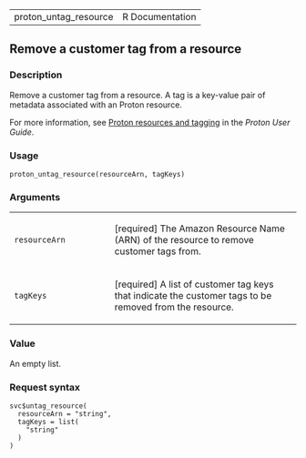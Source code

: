 <table style="width: 100%;">
<tbody>
<tr class="odd">
<td>proton_untag_resource</td>
<td style="text-align: right;">R Documentation</td>
</tr>
</tbody>
</table>

## Remove a customer tag from a resource

### Description

Remove a customer tag from a resource. A tag is a key-value pair of
metadata associated with an Proton resource.

For more information, see [Proton resources and
tagging](https://docs.aws.amazon.com/proton/latest/userguide/resources.html)
in the *Proton User Guide*.

### Usage

    proton_untag_resource(resourceArn, tagKeys)

### Arguments

<table>
<colgroup>
<col style="width: 35%" />
<col style="width: 65%" />
</colgroup>
<tbody>
<tr class="odd">
<td><code
id="proton_untag_resource_:_resourceArn">resourceArn</code></td>
<td><p>[required] The Amazon Resource Name (ARN) of the resource to
remove customer tags from.</p></td>
</tr>
<tr class="even">
<td><code id="proton_untag_resource_:_tagKeys">tagKeys</code></td>
<td><p>[required] A list of customer tag keys that indicate the customer
tags to be removed from the resource.</p></td>
</tr>
</tbody>
</table>

### Value

An empty list.

### Request syntax

    svc$untag_resource(
      resourceArn = "string",
      tagKeys = list(
        "string"
      )
    )
